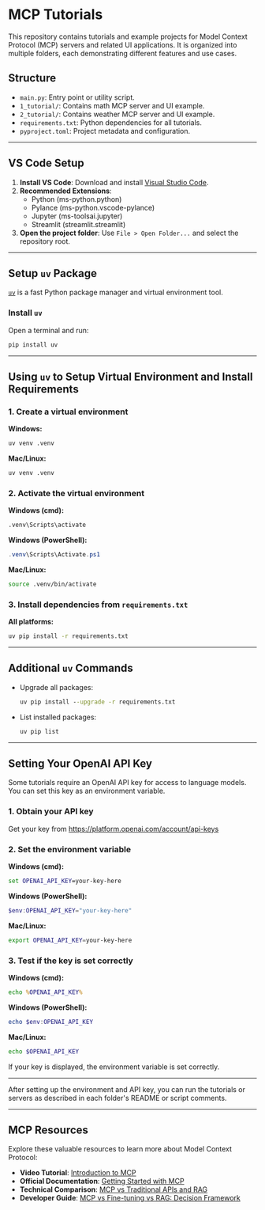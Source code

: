 # MCP Tutorials

This repository contains tutorials and example projects for Model Context Protocol (MCP) servers and related UI applications. It is organized into multiple folders, each demonstrating different features and use cases.

## Structure

- `main.py`: Entry point or utility script.
- `1_tutorial/`: Contains math MCP server and UI example.
- `2_tutorial/`: Contains weather MCP server and UI example.
- `requirements.txt`: Python dependencies for all tutorials.
- `pyproject.toml`: Project metadata and configuration.

---

## VS Code Setup

1. **Install VS Code**: Download and install [Visual Studio Code](https://code.visualstudio.com/).
2. **Recommended Extensions**:
	 - Python (ms-python.python)
	 - Pylance (ms-python.vscode-pylance)
	 - Jupyter (ms-toolsai.jupyter)
	 - Streamlit (streamlit.streamlit)
3. **Open the project folder**: Use `File > Open Folder...` and select the repository root.

---

## Setup `uv` Package

[`uv`](https://github.com/astral-sh/uv) is a fast Python package manager and virtual environment tool.

### Install `uv`

Open a terminal and run:

```cmd
pip install uv
```

---

## Using `uv` to Setup Virtual Environment and Install Requirements


### 1. Create a virtual environment

**Windows:**
```cmd
uv venv .venv
```

**Mac/Linux:**
```bash
uv venv .venv
```

### 2. Activate the virtual environment

**Windows (cmd):**
```cmd
.venv\Scripts\activate
```

**Windows (PowerShell):**
```powershell
.venv\Scripts\Activate.ps1
```

**Mac/Linux:**
```bash
source .venv/bin/activate
```

### 3. Install dependencies from `requirements.txt`

**All platforms:**
```bash
uv pip install -r requirements.txt
```

---

## Additional `uv` Commands

- Upgrade all packages:
	```cmd
	uv pip install --upgrade -r requirements.txt
	```
- List installed packages:
	```cmd
	uv pip list
	```

---


## Setting Your OpenAI API Key

Some tutorials require an OpenAI API key for access to language models. You can set this key as an environment variable.

### 1. Obtain your API key

Get your key from https://platform.openai.com/account/api-keys

### 2. Set the environment variable

**Windows (cmd):**
```cmd
set OPENAI_API_KEY=your-key-here
```

**Windows (PowerShell):**
```powershell
$env:OPENAI_API_KEY="your-key-here"
```

**Mac/Linux:**
```bash
export OPENAI_API_KEY=your-key-here
```

### 3. Test if the key is set correctly

**Windows (cmd):**
```cmd
echo %OPENAI_API_KEY%
```

**Windows (PowerShell):**
```powershell
echo $env:OPENAI_API_KEY
```

**Mac/Linux:**
```bash
echo $OPENAI_API_KEY
```

If your key is displayed, the environment variable is set correctly.

---

After setting up the environment and API key, you can run the tutorials or servers as described in each folder's README or script comments.


---

## MCP Resources

Explore these valuable resources to learn more about Model Context Protocol:

- **Video Tutorial**: [Introduction to MCP](https://www.youtube.com/watch?v=N3vHJcHBS-w)
- **Official Documentation**: [Getting Started with MCP](https://modelcontextprotocol.io/docs/getting-started/intro)
- **Technical Comparison**: [MCP vs Traditional APIs and RAG](https://medium.com/nane-limon/mcp-model-context-protocol-mcp-vs-traditional-apis-rag-81eebff65111)
- **Developer Guide**: [MCP vs Fine-tuning vs RAG: Decision Framework](https://blog.stackademic.com/mcp-vs-fine-tuning-vs-rag-the-developers-decision-framework-a410df615a14)
